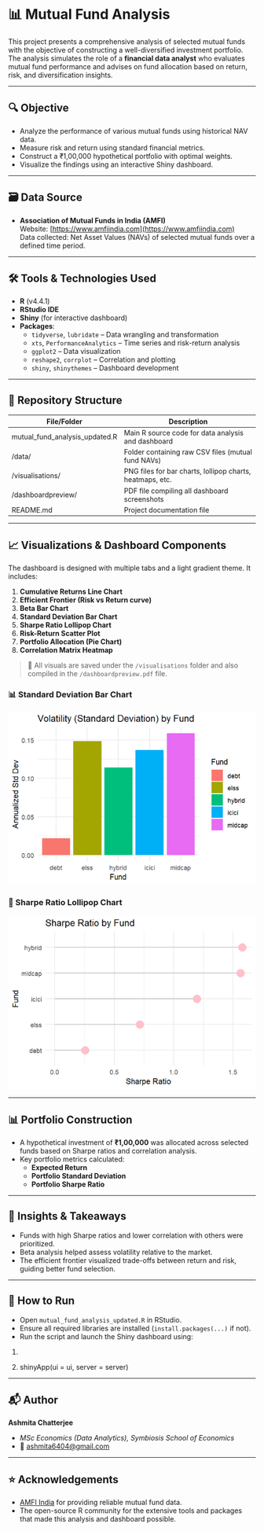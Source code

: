 # 📊 Mutual Fund Analysis

This project presents a comprehensive analysis of selected mutual funds with the objective of constructing a well-diversified investment portfolio. The analysis simulates the role of a **financial data analyst** who evaluates mutual fund performance and advises on fund allocation based on return, risk, and diversification insights.

---

## 🔍 Objective

- Analyze the performance of various mutual funds using historical NAV data.
- Measure risk and return using standard financial metrics.
- Construct a ₹1,00,000 hypothetical portfolio with optimal weights.
- Visualize the findings using an interactive Shiny dashboard.

---

## 🗃️ Data Source

- **Association of Mutual Funds in India (AMFI)**  
  Website: [https://www.amfiindia.com](https://www.amfiindia.com)  
  Data collected: Net Asset Values (NAVs) of selected mutual funds over a defined time period.

---

## 🛠️ Tools & Technologies Used

- **R** (v4.4.1)
- **RStudio IDE**
- **Shiny** (for interactive dashboard)
- **Packages**:
  - `tidyverse`, `lubridate` – Data wrangling and transformation
  - `xts`, `PerformanceAnalytics` – Time series and risk-return analysis
  - `ggplot2` – Data visualization
  - `reshape2`, `corrplot` – Correlation and plotting
  - `shiny`, `shinythemes` – Dashboard development

---
## 📁 Repository Structure

| File/Folder                         | Description                                                  |
|------------------------------------|--------------------------------------------------------------|
| mutual_fund_analysis_updated.R     | Main R source code for data analysis and dashboard           |
| /data/                              | Folder containing raw CSV files (mutual fund NAVs)           |
| /visualisations/                           | PNG files for bar charts, lollipop charts, heatmaps, etc.    |
| /dashboardpreview/                              | PDF file compiling all dashboard screenshots                 |
| README.md                           | Project documentation file                                   |


---

## 📈 Visualizations & Dashboard Components

The dashboard is designed with multiple tabs and a light gradient theme. It includes:

1. **Cumulative Returns Line Chart**
2. **Efficient Frontier (Risk vs Return curve)**
3. **Beta Bar Chart**
4. **Standard Deviation Bar Chart**
5. **Sharpe Ratio Lollipop Chart**
6. **Risk-Return Scatter Plot**
7. **Portfolio Allocation (Pie Chart)**
8. **Correlation Matrix Heatmap**

> 📌 All visuals are saved under the `/visualisations` folder and also compiled in the `/dashboardpreview.pdf` file.
### 📊 Standard Deviation Bar Chart
![Bar Chart of Standard Deviation](visualistions/Bar%20Chart%20of%20Standard%20Deviation.png)

### 🍭 Sharpe Ratio Lollipop Chart

![Sharpe Ratio Lollipop Chart](visualistions/Sharpe%20Ratio%20Lollipop%20Chart.png)


---

## 📊 Portfolio Construction

- A hypothetical investment of **₹1,00,000** was allocated across selected funds based on Sharpe ratios and correlation analysis.
- Key portfolio metrics calculated:
  - **Expected Return**
  - **Portfolio Standard Deviation**
  - **Portfolio Sharpe Ratio**

---

## 📌 Insights & Takeaways

- Funds with high Sharpe ratios and lower correlation with others were prioritized.
- Beta analysis helped assess volatility relative to the market.
- The efficient frontier visualized trade-offs between return and risk, guiding better fund selection.

---

## 🚀 How to Run

- Open `mutual_fund_analysis_updated.R` in RStudio.
- Ensure all required libraries are installed (`install.packages(...)` if not).
- Run the script and launch the Shiny dashboard using:

 1.  ```R
 2. shinyApp(ui = ui, server = server)

---

## 📬 Author
**Ashmita Chatterjee**  
- *MSc Economics (Data Analytics), Symbiosis School of Economics*  
- 📧 [ashmita6404@gmail.com](mailto:ashmita6404@gmail.com)

---

## ⭐ Acknowledgements

- [AMFI India](https://www.amfiindia.com/) for providing reliable mutual fund data.
- The open-source R community for the extensive tools and packages that made this analysis and dashboard possible.

